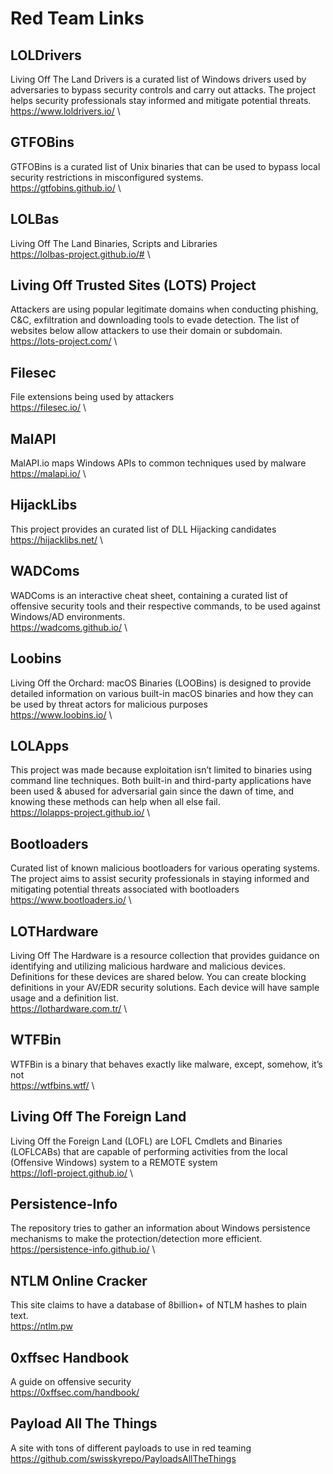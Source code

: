 # Red Team Links

## LOLDrivers
Living Off The Land Drivers is a curated list of Windows drivers used by adversaries to bypass security controls and carry out attacks. The project helps security professionals stay informed and mitigate potential threats. \
https://www.loldrivers.io/ \
## GTFOBins
GTFOBins is a curated list of Unix binaries that can be used to bypass local security restrictions in misconfigured systems. \
https://gtfobins.github.io/ \
## LOLBas
Living Off The Land Binaries, Scripts and Libraries \
https://lolbas-project.github.io/# \
## Living Off Trusted Sites (LOTS) Project
Attackers are using popular legitimate domains when conducting phishing, C&C, exfiltration and downloading tools to evade detection. The list of websites below allow attackers to use their domain or subdomain. \
https://lots-project.com/ \
## Filesec
File extensions being used by attackers \
https://filesec.io/ \
## MalAPI
MalAPI.io maps Windows APIs to common techniques used by malware \
https://malapi.io/ \
## HijackLibs
This project provides an curated list of DLL Hijacking candidates \
https://hijacklibs.net/ \
## WADComs
WADComs is an interactive cheat sheet, containing a curated list of offensive security tools and their respective commands, to be used against Windows/AD environments. \
https://wadcoms.github.io/ \
## Loobins
Living Off the Orchard: macOS Binaries (LOOBins) is designed to provide detailed information on various built-in macOS binaries and how they can be used by threat actors for malicious purposes \
https://www.loobins.io/ \
## LOLApps
This project was made because exploitation isn’t limited to binaries using command line techniques. Both built-in and third-party applications have been used & abused for adversarial gain since the dawn of time, and knowing these methods can help when all else fail. \
https://lolapps-project.github.io/ \
## Bootloaders
Curated list of known malicious bootloaders for various operating systems. The project aims to assist security professionals in staying informed and mitigating potential threats associated with bootloaders \
https://www.bootloaders.io/ \
## LOTHardware
Living Off The Hardware is a resource collection that provides guidance on identifying and utilizing malicious hardware and malicious devices. Definitions for these devices are shared below. You can create blocking definitions in your AV/EDR security solutions. Each device will have sample usage and a definition list. \
https://lothardware.com.tr/ \
## WTFBin
WTFBin is a binary that behaves exactly like malware, except, somehow, it’s not \
https://wtfbins.wtf/ \
## Living Off The Foreign Land
Living Off the Foreign Land (LOFL) are LOFL Cmdlets and Binaries (LOFLCABs) that are capable of performing activities from the local (Offensive Windows) system to a REMOTE system \
https://lofl-project.github.io/ \
## Persistence-Info
The repository tries to gather an information about Windows persistence mechanisms to make the protection/detection more efficient. \
https://persistence-info.github.io/ \
## NTLM Online Cracker
This site claims to have a database of 8billion+ of NTLM hashes to plain text. \
https://ntlm.pw

## 0xffsec Handbook
A guide on offensive security \
https://0xffsec.com/handbook/

## Payload All The Things
A site with tons of different payloads to use in red teaming \
https://github.com/swisskyrepo/PayloadsAllTheThings 

